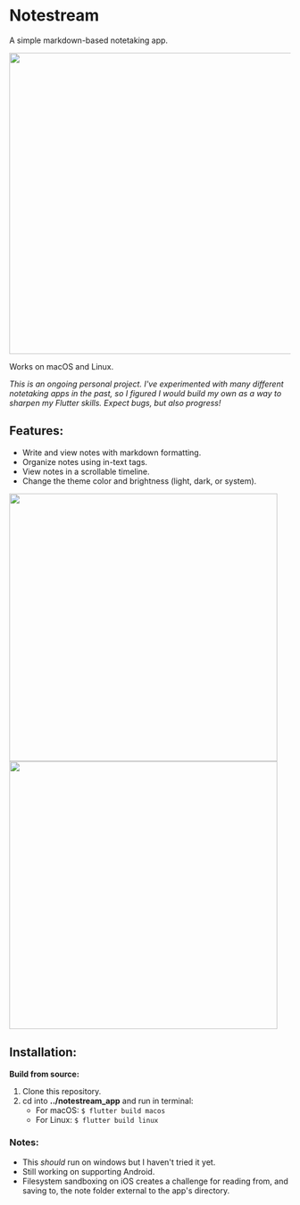 # Notestream

A simple markdown-based notetaking app.

<img src="https://github.com/user-attachments/assets/a9ae1da3-c03b-44f5-8c75-7b84b5b01cef" width="540">

Works on macOS and Linux.

*This is an ongoing personal project. I've experimented with many different notetaking apps in the past, so I figured I would build my own as a way to sharpen my Flutter skills. Expect bugs, but also progress!*

## Features:
- Write and view notes with markdown formatting.
- Organize notes using in-text tags.
- View notes in a scrollable timeline.
- Change the theme color and brightness (light, dark, or system).
 <img src="https://github.com/user-attachments/assets/122986a7-d189-4776-a0c9-22324fffc9b6" width="480">
 <img src="https://github.com/user-attachments/assets/cf2b137e-dc5a-44c9-83cc-131d61c185b7" width="480">
 
## Installation:

**Build from source:**
 1. Clone this repository.
 2. cd into __../notestream_app__ and run in terminal:
    - For macOS: ```$ flutter build macos```
    - For Linux: ```$ flutter build linux```

### Notes:
- This *should* run on windows but I haven't tried it yet.
- Still working on supporting Android.
- Filesystem sandboxing on iOS creates a challenge for reading from, and saving to, the note folder external to the app's directory.
